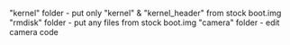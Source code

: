 "kernel" folder - put only "kernel" & "kernel_header" from stock boot.img
"rmdisk" folder - put any files from stock boot.img
"camera" folder - edit camera code
